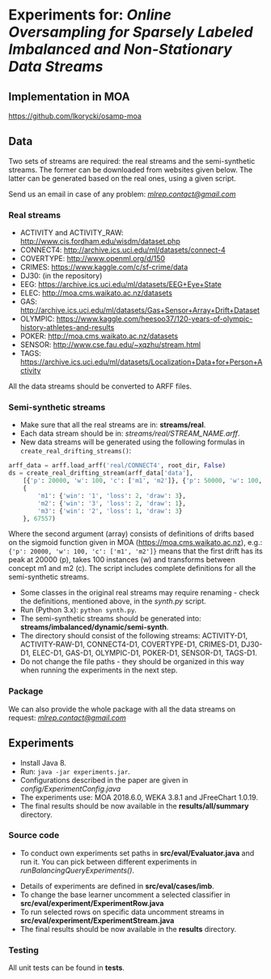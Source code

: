 # Experiments for: *Online Oversampling for Sparsely Labeled Imbalanced and Non-Stationary Data Streams*

## Implementation in MOA

https://github.com/lkorycki/osamp-moa

## Data

Two sets of streams are required: the real streams and the semi-synthetic streams. The former can be downloaded from websites given below. The latter can be generated based on the real ones, using a given script. 

Send us an email in case of any problem: *mlrep.contact@gmail.com*

### Real streams

* ACTIVITY and ACTIVITY_RAW: http://www.cis.fordham.edu/wisdm/dataset.php
* CONNECT4: http://archive.ics.uci.edu/ml/datasets/connect-4
* COVERTYPE: http://www.openml.org/d/150
* CRIMES: https://www.kaggle.com/c/sf-crime/data
* DJ30: (in the repository)
* EEG: https://archive.ics.uci.edu/ml/datasets/EEG+Eye+State
* ELEC: http://moa.cms.waikato.ac.nz/datasets
* GAS: http://archive.ics.uci.edu/ml/datasets/Gas+Sensor+Array+Drift+Dataset
* OLYMPIC: https://www.kaggle.com/heesoo37/120-years-of-olympic-history-athletes-and-results
* POKER: http://moa.cms.waikato.ac.nz/datasets
* SENSOR: http://www.cse.fau.edu/~xqzhu/stream.html
* TAGS: https://archive.ics.uci.edu/ml/datasets/Localization+Data+for+Person+Activity

All the data streams should be converted to ARFF files.

### Semi-synthetic streams

* Make sure that all the real streams are in: **streams/real**.
* Each data stream should be in: *streams/real/STREAM_NAME.arff*.
* New data streams will be generated using the following formulas in `create_real_drifting_streams()`:
```python
arff_data = arff.load_arff('real/CONNECT4', root_dir, False)
ds = create_real_drifting_stream(arff_data['data'], 
    [{'p': 20000, 'w': 100, 'c': ['m1', 'm2']}, {'p': 50000, 'w': 100, 'c': ['m2', 'm3']}], 
    {
        'm1': {'win': '1', 'loss': 2, 'draw': 3},
        'm2': {'win': '3', 'loss': 2, 'draw': 1},
        'm3': {'win': '2', 'loss': 1, 'draw': 3}
    }, 67557)
```
Where the second argument (array) consists of definitions of drifts based on the sigmoid function given in MOA (https://moa.cms.waikato.ac.nz), e.g.: `{'p': 20000, 'w': 100, 'c': ['m1', 'm2']}` means that the first drift has its peak at 20000 (p), takes 100 instances (w) and transforms between concept m1 and m2 (c). The script includes complete definitions for all the semi-synthetic streams.
* Some classes in the original real streams may require renaming - check the definitions, mentioned above, in the *synth.py* script. 
* Run (Python 3.x): `python synth.py`.
* The semi-synthetic streams should be generated into: **streams/imbalanced/dynamic/semi-synth**.
* The directory should consist of the following streams: ACTIVITY-D1, ACTIVITY-RAW-D1, CONNECT4-D1, COVERTYPE-D1, CRIMES-D1, DJ30-D1, ELEC-D1, GAS-D1, OLYMPIC-D1, POKER-D1, SENSOR-D1, TAGS-D1.
* Do not change the file paths - they should be organized in this way when running the experiments in the next step.

### Package

We can also provide the whole package with all the data streams on request: *mlrep.contact@gmail.com*

## Experiments

* Install Java 8.
* Run: `java -jar experiments.jar`.
* Configurations described in the paper are given in *config/ExperimentConfig.java*
* The experiments use: MOA 2018.6.0, WEKA 3.8.1 and JFreeChart 1.0.19.
* The final results should be now available in the **results/all/summary** directory.

### Source code
- To conduct own experiments set paths in **src/eval/Evaluator.java** and run it. You can pick between different experiments in *runBalancingQueryExperiments()*.
* Details of experiments are defined in **src/eval/cases/imb**. 
* To change the base learner uncomment a selected classifier in **src/eval/experiment/ExperimentRow.java**
* To run selected rows on specific data uncomment streams in **src/eval/experiment/ExperimentStream.java**
* The final results should be now available in the **results** directory.

### Testing
All unit tests can be found in **tests**.
